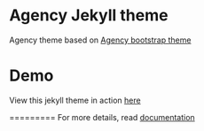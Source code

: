 Agency Jekyll theme
====================

Agency theme based on [Agency bootstrap theme ](https://startbootstrap.com/template-overviews/agency/)

# Demo

View this jekyll theme in action [here](https://y7kim.github.io/agency-jekyll-theme)

=========
For more details, read [documentation](http://jekyllrb.com/)
